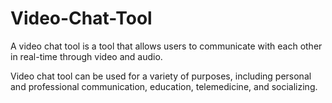 # Video-Chat-Tool
A video chat tool is a tool that allows users to communicate with each other in real-time through video and audio.

Video chat tool can be used for a variety of purposes, including personal and professional communication, education, telemedicine, and socializing.


